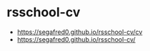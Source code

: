 # rsschool-cv
* https://segafred0.github.io/rsschool-cv/cv
* https://segafred0.github.io/rsschool-cv/